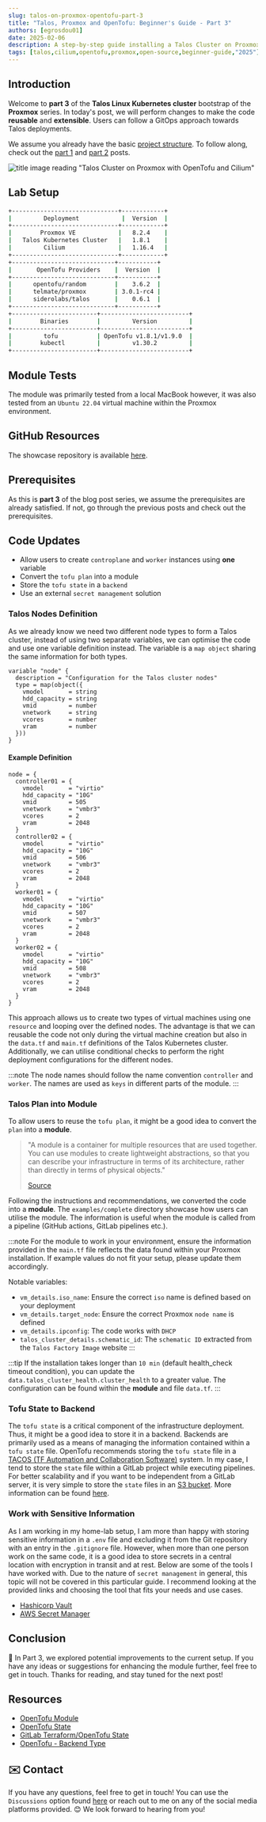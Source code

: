 ```yaml
---
slug: talos-on-proxmox-opentofu-part-3
title: "Talos, Proxmox and OpenTofu: Beginner's Guide - Part 3"
authors: [egrosdou01]
date: 2025-02-06
description: A step-by-step guide installing a Talos Cluster on Proxmox with OpenTofu - Part 3.
tags: [talos,cilium,opentofu,proxmox,open-source,beginner-guide,"2025"]
---
```


## Introduction

Welcome to **part 3** of the **Talos Linux Kubernetes cluster** bootstrap of the **Proxmox** series. In today's post, we will perform changes to make the code **reusable** and **extensible**. Users can follow a GitOps approach towards Talos deployments.

We assume you already have the basic [project structure](https://github.com/egrosdou01/blog-post-resources/tree/main/opentofu-talos-proxmox). To follow along, check out the [part 1](talos-proxmox-opentofu-part-1.md) and [part 2](talos-proxmox-opentofu-part-2.md) posts.

![title image reading "Talos Cluster on Proxmox with OpenTofu and Cilium"](Proxmox_OpenTofu_Talos_Cilium.jpg)

<!--truncate-->

## Lab Setup

```bash
+------------------------------+------------+
|         Deployment            |  Version  |
+------------------------------+------------+
|        Proxmox VE            |   8.2.4    |
|   Talos Kubernetes Cluster   |   1.8.1    |
|         Cilium               |   1.16.4   |
+------------------------------+------------+
+-----------------------------+-----------+
|       OpenTofu Providers    |  Version  |
+-----------------------------+-----------+
|      opentofu/random        |    3.6.2  |
|      telmate/proxmox        | 3.0.1-rc4 |
|      siderolabs/talos       |    0.6.1  |
+-----------------------------+-----------+
+------------------------+-------------------------+
|        Binaries        |         Version         |
+------------------------+-------------------------+
|         tofu           | OpenTofu v1.8.1/v1.9.0  |
|        kubectl         |         v1.30.2         |
+------------------------+-------------------------+
```

## Module Tests

The module was primarily tested from a local MacBook however, it was also tested from an `Ubuntu 22.04` virtual machine within the Proxmox environment.

## GitHub Resources

The showcase repository is available [here](https://github.com/egrosdou01/blog-post-resources/tree/main/opentofu-talos-cilium-proxmox-module).

## Prerequisites

As this is **part 3** of the blog post series, we assume the prerequisites are already satisfied. If not, go through the previous posts and check out the prerequisites.

## Code Updates

- Allow users to create `controplane` and `worker` instances using **one** variable
- Convert the `tofu plan` into a module
- Store the `tofu state` in a `backend`
- Use an external `secret management` solution

### Talos Nodes Definition

As we already know we need two different node types to form a Talos cluster, instead of using two separate variables, we can optimise the code and use one variable definition instead. The variable is a `map object` sharing the same information for both types.

```hcl
variable "node" {
  description = "Configuration for the Talos cluster nodes"
  type = map(object({
    vmodel       = string
    hdd_capacity = string
    vmid         = number
    vnetwork     = string
    vcores       = number
    vram         = number
  }))
}
```

#### Example Definition

```hcl
node = {
  controller01 = {
    vmodel       = "virtio"
    hdd_capacity = "10G"
    vmid         = 505
    vnetwork     = "vmbr3"
    vcores       = 2
    vram         = 2048
  }
  controller02 = {
    vmodel       = "virtio"
    hdd_capacity = "10G"
    vmid         = 506
    vnetwork     = "vmbr3"
    vcores       = 2
    vram         = 2048
  }
  worker01 = {
    vmodel       = "virtio"
    hdd_capacity = "10G"
    vmid         = 507
    vnetwork     = "vmbr3"
    vcores       = 2
    vram         = 2048
  }
  worker02 = {
    vmodel       = "virtio"
    hdd_capacity = "10G"
    vmid         = 508
    vnetwork     = "vmbr3"
    vcores       = 2
    vram         = 2048
  }
}
```

This approach allows us to create two types of virtual machines using one `resource` and looping over the defined nodes. The advantage is that we can reusable the code not only during the virtual machine creation but also in the `data.tf` and `main.tf` definitions of the Talos Kubernetes cluster. Additionally, we can utilise conditional checks to perform the right deployment configurations for the different nodes.

:::note
The node names should follow the name convention `controller` and `worker`. The names are used as `keys` in different parts of the module.
:::

### Talos Plan into Module

To allow users to reuse the `tofu plan`, it might be a good idea to convert the `plan` into a **module**.

> "A module is a container for multiple resources that are used together. You can use modules to create lightweight abstractions, so that you can describe your infrastructure in terms of its architecture, rather than directly in terms of physical objects."
>
> [Source](https://opentofu.org/docs/language/modules/develop/)

Following the instructions and recommendations, we converted the code into a **module**. The `examples/complete` directory showcase how users can utilise the module. The information is useful when the module is called from a pipeline (GitHub actions, GitLab pipelines etc.).

:::note
For the module to work in your environment, ensure the information provided in the `main.tf` file reflects the data found within your Proxmox installation. If example values do not fit your setup, please update them accordingly.

Notable variables:
- `vm_details.iso_name`: Ensure the correct `iso` name is defined based on your deployment
- `vm_details.target_node`: Ensure the correct Proxmox `node name` is defined
- `vm_details.ipconfig`: The code works with `DHCP`
- `talos_cluster_details.schematic_id`: The `schematic ID` extracted from the `Talos Factory Image` website
:::

:::tip
If the installation takes longer than `10 min` (default health_check timeout condition), you can update the `data.talos_cluster_health.cluster_health` to a greater value. The configuration can be found within the **module** and file `data.tf`.
:::

### Tofu State to Backend

The `tofu state` is a critical component of the infrastructure deployment. Thus, it might be a good idea to store it in a backend. Backends are primarily used as a means of managing the information contained within a `tofu state` file. OpenTofu recommends storing the `tofu state` file in a [TACOS (TF Automation and Collaboration Software)](https://opentofu.org/docs/language/state/remote/) system. In my case, I tend to store the `state` file within a GitLab project while executing pipelines. For better scalability and if you want to be independent from a GitLab server, it is very simple to store the `state` files in an [S3 bucket](https://aws.amazon.com/s3/). More information can be found [here](https://spacelift.io/blog/terraform-s3-backend).

### Work with Sensitive Information

As I am working in my home-lab setup, I am more than happy with storing sensitive information in a `.env` file and excluding it from the Git repository with an entry in the `.gitignore` file. However, when more than one person work on the same code, it is a good idea to store secrets in a central location with encryption in transit and at rest. Below are some of the tools I have worked with. Due to the nature of `secret management` in general, this topic will not be covered in this particular guide. I recommend looking at the provided links and choosing the tool that fits your needs and use cases.

- [Hashicorp Vault](https://www.vaultproject.io/)
- [AWS Secret Manager](https://aws.amazon.com/secrets-manager/)

## Conclusion

🚀 In Part 3, we explored potential improvements to the current setup. If you have any ideas or suggestions for enhancing the module further, feel free to get in touch. Thanks for reading, and stay tuned for the next post!

## Resources

- [OpenTofu Module](https://opentofu.org/docs/language/modules/)
- [OpenTofu State](https://opentofu.org/docs/language/state/remote/)
- [GitLab Terraform/OpenTofu State](https://docs.gitlab.com/ee/user/infrastructure/iac/terraform_state.html)
- [OpenTofu - Backend Type](https://opentofu.org/docs/language/settings/backends/http/)

## ✉️ Contact

If you have any questions, feel free to get in touch! You can use the `Discussions` option found [here](https://github.com/egrosdou01/blog.grosdouli.dev/discussions) or reach out to me on any of the social media platforms provided. 😊 We look forward to hearing from you!
